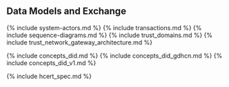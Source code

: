 
## Data Models and Exchange

{% include system-actors.md %}
{% include transactions.md %}
{% include sequence-diagrams.md %}
{% include trust_domains.md %}
{% include trust_network_gateway_architecture.md %}

{% include concepts_did.md %}
  {% include concepts_did_gdhcn.md %}
  {% include concepts_did_v1.md %}

{% include hcert_spec.md %}
